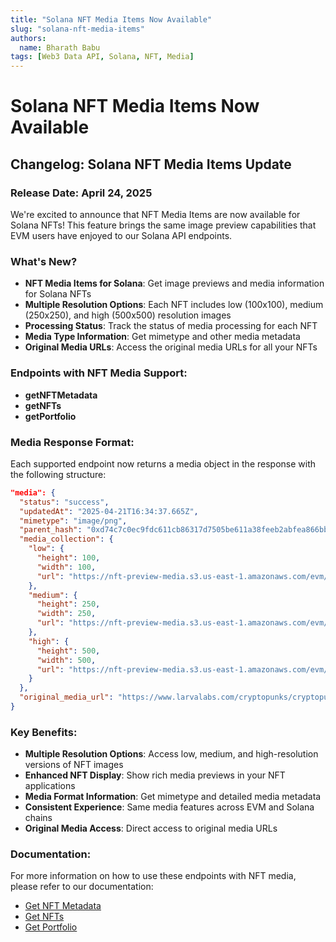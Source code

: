 ```yaml
---
title: "Solana NFT Media Items Now Available"
slug: "solana-nft-media-items"
authors:
  name: Bharath Babu
tags: [Web3 Data API, Solana, NFT, Media]
---
```


# Solana NFT Media Items Now Available

## Changelog: Solana NFT Media Items Update

### Release Date: April 24, 2025

We're excited to announce that NFT Media Items are now available for Solana NFTs! This feature brings the same image preview capabilities that EVM users have enjoyed to our Solana API endpoints.

### What's New?

- **NFT Media Items for Solana**: Get image previews and media information for Solana NFTs
- **Multiple Resolution Options**: Each NFT includes low (100x100), medium (250x250), and high (500x500) resolution images
- **Processing Status**: Track the status of media processing for each NFT
- **Media Type Information**: Get mimetype and other media metadata
- **Original Media URLs**: Access the original media URLs for all your NFTs

### Endpoints with NFT Media Support:

- **getNFTMetadata**
- **getNFTs**
- **getPortfolio**

### Media Response Format:

Each supported endpoint now returns a media object in the response with the following structure:

```json
"media": {
  "status": "success",
  "updatedAt": "2025-04-21T16:34:37.665Z",
  "mimetype": "image/png",
  "parent_hash": "0xd74c7c0ec9fdc611cb86317d7505be611a38feeb2abfea866bb9b695c6ac358e",
  "media_collection": {
    "low": {
      "height": 100,
      "width": 100,
      "url": "https://nft-preview-media.s3.us-east-1.amazonaws.com/evm/0x1/0xb47e3cd837ddf8e4c57f05d70ab865de6e193bbb/0x22429fbf9d7fccfdcd86bb1f4a8551127c408c920b392e220b43b4b89a3e9b4e/low.png"
    },
    "medium": {
      "height": 250,
      "width": 250,
      "url": "https://nft-preview-media.s3.us-east-1.amazonaws.com/evm/0x1/0xb47e3cd837ddf8e4c57f05d70ab865de6e193bbb/0x22429fbf9d7fccfdcd86bb1f4a8551127c408c920b392e220b43b4b89a3e9b4e/medium.png"
    },
    "high": {
      "height": 500,
      "width": 500,
      "url": "https://nft-preview-media.s3.us-east-1.amazonaws.com/evm/0x1/0xb47e3cd837ddf8e4c57f05d70ab865de6e193bbb/0x22429fbf9d7fccfdcd86bb1f4a8551127c408c920b392e220b43b4b89a3e9b4e/high.png"
    }
  },
  "original_media_url": "https://www.larvalabs.com/cryptopunks/cryptopunk001.png"
}
```

### Key Benefits:

- **Multiple Resolution Options**: Access low, medium, and high-resolution versions of NFT images
- **Enhanced NFT Display**: Show rich media previews in your NFT applications
- **Media Format Information**: Get mimetype and detailed media metadata
- **Consistent Experience**: Same media features across EVM and Solana chains
- **Original Media Access**: Direct access to original media URLs

### Documentation:

For more information on how to use these endpoints with NFT media, please refer to our documentation:

- [Get NFT Metadata](https://docs.moralis.com/web3-data-api/solana/reference/get-sol-nft-metadata)
- [Get NFTs](https://docs.moralis.com/web3-data-api/solana/reference/get-sol-nfts)
- [Get Portfolio](https://docs.moralis.com/web3-data-api/solana/reference/get-sol-portfolio)

